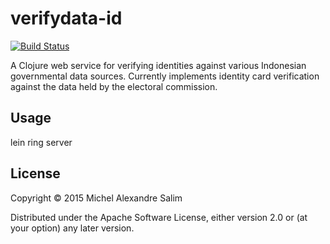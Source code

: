 # verifydata-id

[![Build Status](https://travis-ci.org/michel-slm/verifydata-id.svg)](https://travis-ci.org/michel-slm/verifydata-id)

A Clojure web service for verifying identities against various
Indonesian governmental data sources. Currently implements identity
card verification against the data held by the electoral commission.

## Usage

lein ring server

## License

Copyright © 2015 Michel Alexandre Salim

Distributed under the Apache Software License, either version 2.0 or (at
your option) any later version.
